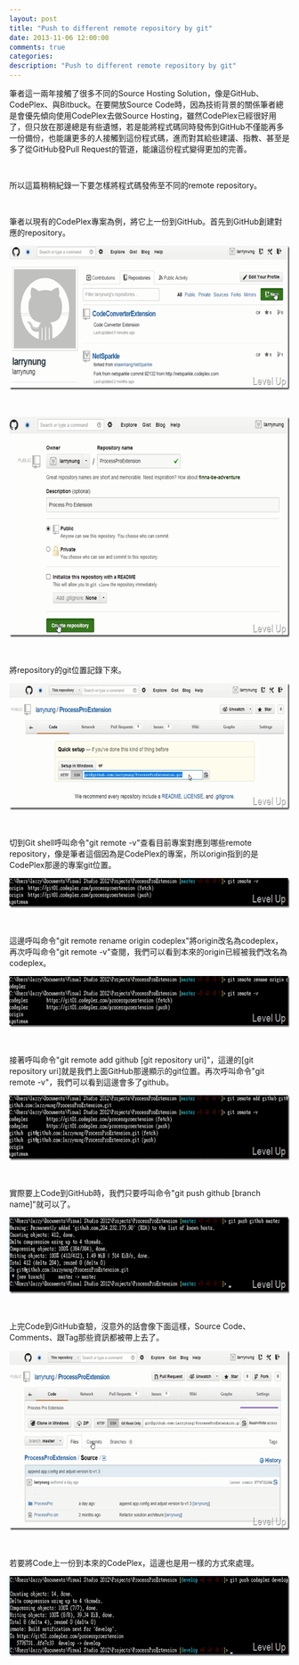 ```yaml
---
layout: post
title: "Push to different remote repository by git"
date: 2013-11-06 12:00:00
comments: true
categories: 
description: "Push to different remote repository by git"
---
```

<p>筆者這一兩年接觸了很多不同的Source Hosting Solution，像是GitHub、CodePlex、與Bitbuck。在要開放Source Code時，因為技術背景的關係筆者總是會優先傾向使用CodePlex去做Source Hosting，雖然CodePlex已經很好用了，但只放在那邊總是有些遺憾，若是能將程式碼同時發佈到GitHub不僅能再多一份備份，也能讓更多的人接觸到這份程式碼，進而對其給些建議、指教、甚至是多了從GitHub發Pull Request的管道，能讓這份程式變得更加的完善。</p>  <p> </p>  <p>所以這篇稍稍紀錄一下要怎樣將程式碼發佈至不同的remote repository。</p>  <p> </p>  <p>筆者以現有的CodePlex專案為例，將它上一份到GitHub。首先到GitHub創建對應的repository。</p>  <p><img style="border-left-width: 0px; border-right-width: 0px; border-bottom-width: 0px; border-top-width: 0px" border="0" alt="image" src="\images\posts\8f0edf04-3576-421f-aa48-0e32a731eb78\image_thumb_1.png" width="644" height="259" /></a></p>  <p> </p>  <p><a href="http://files.dotblogs.com.tw/larrynung/1305/b57799b9241f_BD09/image_2.png"><img style="border-left-width: 0px; border-right-width: 0px; border-bottom-width: 0px; border-top-width: 0px" border="0" alt="image" src="\images\posts\8f0edf04-3576-421f-aa48-0e32a731eb78\image_thumb.png" width="644" height="396" /></a></p>  <p> </p>  <p>將repository的git位置記錄下來。</p>  <p><a href="http://files.dotblogs.com.tw/larrynung/1305/b57799b9241f_BD09/image_6.png"><img style="border-left-width: 0px; border-right-width: 0px; border-bottom-width: 0px; border-top-width: 0px" border="0" alt="image" src="\images\posts\8f0edf04-3576-421f-aa48-0e32a731eb78\image_thumb_2.png" width="644" height="228" /></a></p>  <p> </p>  <p>切到Git shell呼叫命令"git remote -v"查看目前專案對應到哪些remote repository，像是筆者這個因為是CodePlex的專案，所以origin指到的是CodePlex那邊的專案git位置。</p>  <p><a href="http://files.dotblogs.com.tw/larrynung/1305/b57799b9241f_BD09/image_8.png"><img style="border-left-width: 0px; border-right-width: 0px; border-bottom-width: 0px; border-top-width: 0px" border="0" alt="image" src="\images\posts\8f0edf04-3576-421f-aa48-0e32a731eb78\image_thumb_3.png" width="644" height="54" /></a></p>  <p> </p>  <p>這邊呼叫命令"git remote rename origin codeplex"將origin改名為codeplex，再次呼叫命令"git remote -v"查閱，我們可以看到本來的origin已經被我們改名為codeplex。</p>  <p><a href="http://files.dotblogs.com.tw/larrynung/1305/b57799b9241f_BD09/image_10.png"><img style="border-left-width: 0px; border-right-width: 0px; border-bottom-width: 0px; border-top-width: 0px" border="0" alt="image" src="\images\posts\8f0edf04-3576-421f-aa48-0e32a731eb78\image_thumb_4.png" width="644" height="92" /></a></p>  <p> </p>  <p>接著呼叫命令"git remote add github [git repository uri]"，這邊的[git repository uri]就是我們上面GitHub那邊顯示的git位置。再次呼叫命令"git remote -v"，我們可以看到這邊會多了github。</p>  <p><a href="http://files.dotblogs.com.tw/larrynung/1305/b57799b9241f_BD09/image_12.png"><img style="border-left-width: 0px; border-right-width: 0px; border-bottom-width: 0px; border-top-width: 0px" border="0" alt="image" src="\images\posts\8f0edf04-3576-421f-aa48-0e32a731eb78\image_thumb_5.png" width="644" height="117" /></a></p>  <p> </p>  <p>實際要上Code到GitHub時，我們只要呼叫命令"git push github [branch name]"就可以了。</p>  <p><a href="http://files.dotblogs.com.tw/larrynung/1305/b57799b9241f_BD09/image_14.png"><img style="border-left-width: 0px; border-right-width: 0px; border-bottom-width: 0px; border-top-width: 0px" border="0" alt="image" src="\images\posts\8f0edf04-3576-421f-aa48-0e32a731eb78\image_thumb_6.png" width="644" height="137" /></a></p>  <p> </p>  <p>上完Code到GitHub查驗，沒意外的話會像下面這樣，Source Code、Comments、跟Tag那些資訊都被帶上去了。</p>  <p><a href="http://files.dotblogs.com.tw/larrynung/1305/b57799b9241f_BD09/image_16.png"><img style="border-left-width: 0px; border-right-width: 0px; border-bottom-width: 0px; border-top-width: 0px" border="0" alt="image" src="\images\posts\8f0edf04-3576-421f-aa48-0e32a731eb78\image_thumb_7.png" width="644" height="323" /></a></p>  <p> </p>  <p>若要將Code上一份到本來的CodePlex，這邊也是用一樣的方式來處理。</p>  <p><a href="http://files.dotblogs.com.tw/larrynung/1305/b57799b9241f_BD09/image_18.png"><img style="border-top: 0px; border-right: 0px; border-bottom: 0px; border-left: 0px" border="0" alt="image" src="\images\posts\8f0edf04-3576-421f-aa48-0e32a731eb78\image_thumb_8.png" width="653" height="144" /></p>